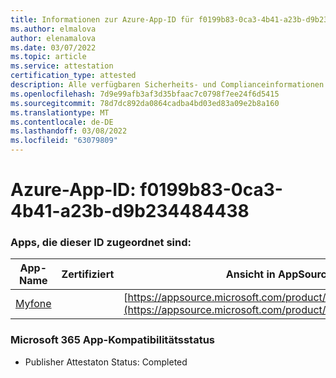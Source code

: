 ```yaml
---
title: Informationen zur Azure-App-ID für f0199b83-0ca3-4b41-a23b-d9b234484438
ms.author: elmalova
author: elenamalova
ms.date: 03/07/2022
ms.topic: article
ms.service: attestation
certification_type: attested
description: Alle verfügbaren Sicherheits- und Complianceinformationen für f0199b83-0ca3-4b41-a23b-d9b234484438.
ms.openlocfilehash: 7d9e99afb3af3d35bfaac7c0798f7ee24f6d5415
ms.sourcegitcommit: 78d7dc892da0864cadba4bd03ed83a09e2b8a160
ms.translationtype: MT
ms.contentlocale: de-DE
ms.lasthandoff: 03/08/2022
ms.locfileid: "63079809"
---
```

# <a name="azure-app-id-f0199b83-0ca3-4b41-a23b-d9b234484438"></a>Azure-App-ID: f0199b83-0ca3-4b41-a23b-d9b234484438


### <a name="apps-associated-with-this-id"></a>Apps, die dieser ID zugeordnet sind:
| **App-Name** | **Zertifiziert** | **Ansicht in AppSource** |
|--------------|---------------|-----------------------|
| [Myfone](https://docs.microsoft.com/microsoft-365-app-certification/forward/WA200000716) |  | [https://appsource.microsoft.com/product/office/WA200000716](https://appsource.microsoft.com/product/office/WA200000716) |

### <a name="microsoft-365-app-compliance-status"></a>Microsoft 365 App-Kompatibilitätsstatus
- Publisher Attestaton Status: Completed
